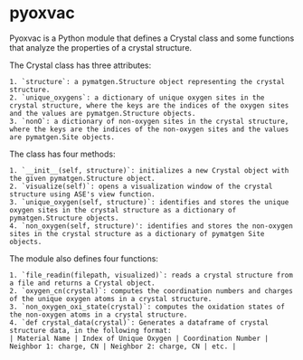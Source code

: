# pyoxvac

Pyoxvac is a Python module that defines a Crystal class and some functions that analyze the properties of a crystal structure. 

The Crystal class has three attributes:

    1. `structure`: a pymatgen.Structure object representing the crystal structure.
    2. `unique_oxygens`: a dictionary of unique oxygen sites in the crystal structure, where the keys are the indices of the oxygen sites and the values are pymatgen.Structure objects.
    3. `nonO`: a dictionary of non-oxygen sites in the crystal structure, where the keys are the indices of the non-oxygen sites and the values are pymatgen.Site objects.
    
The class has four methods:

    1. `__init__(self, structure)`: initializes a new Crystal object with the given pymatgen.Structure object.
    2. `visualize(self)`: opens a visualization window of the crystal structure using ASE's view function.
    3. `unique_oxygen(self, structure)`: identifies and stores the unique oxygen sites in the crystal structure as a dictionary of pymatgen.Structure objects.
    4. `non_oxygen(self, structure)': identifies and stores the non-oxygen sites in the crystal structure as a dictionary of pymatgen Site objects.

    
The module also defines four functions:

    1. `file_readin(filepath, visualized)`: reads a crystal structure from a file and returns a Crystal object.
    2. `oxygen_cn(crystal)`: computes the coordination numbers and charges of the unique oxygen atoms in a crystal structure.
    3. `non_oxygen_oxi_state(crystal)`: computes the oxidation states of the non-oxygen atoms in a crystal structure.
    4. `def crystal_data(crystal)`: Generates a dataframe of crystal structure data, in the following format: 
    | Material Name | Index of Unique Oxygen | Coordination Number | Neighbor 1: charge, CN | Neighbor 2: charge, CN | etc. | 
    
    
